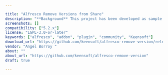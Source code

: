 ```yaml
---

title: "Alfresco Remove Versions from Share"
description: "**Background** This project has been developed as sample for **How to extend (properly) and \\\"old\\\" Alfresco Share feature** talk at [Alfresco DevCon 2018]( https://devcon.alfresco.com ). If you want to learn how to develop this addon, attend **Alfresco DevCon** or watch the recorded session. **Description** Alfresco Share only exposes actions to *revert*, *download* and *view properties* for every action of a node. This addon includes a *delete* action which removes the version from the repository. The action is available at document detail version list and it's only visible for members of group `VERSION_REMOVERS`. **License** The plugin is licensed under the [LGPL v3.0]( http://www.gnu.org/licenses/lgpl-3.0.html )."
screenshots: []
compatibility: ["5.2.x"]
license: "LGPL-3.0-or-later"
keywords: ["alfresco", "addon", "plugin", "community", "Keensoft"]
download_url: "https://github.com/keensoft/alfresco-remove-version/releases"
vendor: "Angel Borroy ‌"
about: ""
about_url: "https://github.com/keensoft/alfresco-remove-version"
draft: true

---
```

